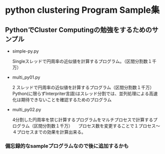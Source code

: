 # python clustering Program Sample集

## PythonでCluster Computingの勉強をするためのサンプル

* simple-py.py

  Singleスレッドで円周率の近似値を計算するプログラム。（区間分割数１千万）

* multi_py01.py

  2 スレッドで円周率の近似値を計算するプログラム（区間分割数１千万）
  Python(に限らずInterpriter言語)はスレッド分割では、並列処理による高速化は期待できないことを確認するためのプログラム

* multi_py02.py
  
  4分割した円周率を禁じ計算するプログラムをマルチプロセスで計算するプログラム（区間分割数１千万）
　プロセス数を変更することで１プロセス〜４プロセスまでの効果を計算出来る。

### 備忘録的なsampleプログラムなので後に追加するかも

